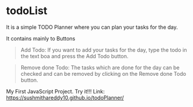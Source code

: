# todoList
It is a simple TODO Planner where you can plan your tasks for the day.

It contains mainly to Buttons
>Add Todo: 
    If you want to add your tasks for the day, type the todo in the text boa and press the Add Todo button.
    
>Remove done Todo:
    The tasks which are done for the day can be checked and can be removed by clicking on the Remove done Todo button.
    
My First JavaScript Project.
Try it!!!
Link: https://sushmithareddy10.github.io/todoPlanner/